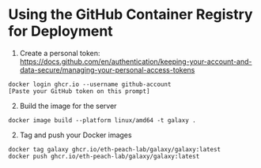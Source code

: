 # Using the GitHub Container Registry for Deployment

1. Create a personal token: https://docs.github.com/en/authentication/keeping-your-account-and-data-secure/managing-your-personal-access-tokens

```
docker login ghcr.io --username github-account
[Paste your GitHub token on this prompt]
```

2. Build the image for the server

```
docker image build --platform linux/amd64 -t galaxy .
```

2. Tag and push your Docker images

```
docker tag galaxy ghcr.io/eth-peach-lab/galaxy/galaxy:latest
docker push ghcr.io/eth-peach-lab/galaxy/galaxy:latest
```
